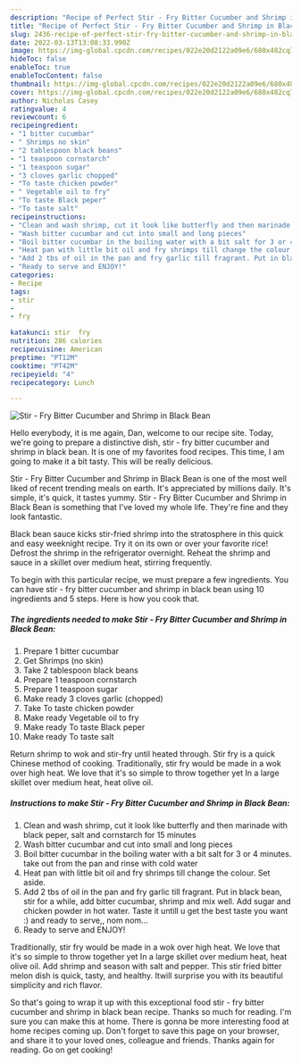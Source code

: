 ```yaml
---
description: "Recipe of Perfect Stir - Fry Bitter Cucumber and Shrimp in Black Bean"
title: "Recipe of Perfect Stir - Fry Bitter Cucumber and Shrimp in Black Bean"
slug: 2436-recipe-of-perfect-stir-fry-bitter-cucumber-and-shrimp-in-black-bean
date: 2022-03-13T13:08:33.990Z
image: https://img-global.cpcdn.com/recipes/022e20d2122a09e6/680x482cq70/stir-fry-bitter-cucumber-and-shrimp-in-black-bean-recipe-main-photo.jpg
hideToc: false
enableToc: true
enableTocContent: false
thumbnail: https://img-global.cpcdn.com/recipes/022e20d2122a09e6/680x482cq70/stir-fry-bitter-cucumber-and-shrimp-in-black-bean-recipe-main-photo.jpg
cover: https://img-global.cpcdn.com/recipes/022e20d2122a09e6/680x482cq70/stir-fry-bitter-cucumber-and-shrimp-in-black-bean-recipe-main-photo.jpg
author: Nicholas Casey
ratingvalue: 4
reviewcount: 6
recipeingredient:
- "1 bitter cucumbar"
- " Shrimps no skin"
- "2 tablespoon black beans"
- "1 teaspoon cornstarch"
- "1 teaspoon sugar"
- "3 cloves garlic chopped"
- "To taste chicken powder"
- " Vegetable oil to fry"
- "To taste Black peper"
- "To taste salt"
recipeinstructions:
- "Clean and wash shrimp, cut it look like butterfly and then marinade with black peper, salt and cornstarch for 15 minutes"
- "Wash bitter cucumbar and cut into small and long pieces"
- "Boil bitter cucumbar in the boiling water with a bit salt for 3 or 4 minutes. take out from the pan and rinse with cold water"
- "Heat pan with little bit oil and fry shrimps till change the colour. Set aside."
- "Add 2 tbs of oil in the pan and fry garlic till fragrant. Put in black bean, stir for a while, add bitter cucumbar, shrimp and mix well. Add sugar and chicken powder in hot water. Taste it untill u get the best taste you want :) and ready to serve,, nom nom..."
- "Ready to serve and ENJOY!"
categories:
- Recipe
tags:
- stir
- 
- fry

katakunci: stir  fry 
nutrition: 286 calories
recipecuisine: American
preptime: "PT12M"
cooktime: "PT42M"
recipeyield: "4"
recipecategory: Lunch

---
```



![Stir - Fry Bitter Cucumber and Shrimp in Black Bean](https://img-global.cpcdn.com/recipes/022e20d2122a09e6/680x482cq70/stir-fry-bitter-cucumber-and-shrimp-in-black-bean-recipe-main-photo.jpg)

Hello everybody, it is me again, Dan, welcome to our recipe site. Today, we're going to prepare a distinctive dish, stir - fry bitter cucumber and shrimp in black bean. It is one of my favorites food recipes. This time, I am going to make it a bit tasty. This will be really delicious.

Stir - Fry Bitter Cucumber and Shrimp in Black Bean is one of the most well liked of recent trending meals on earth. It's appreciated by millions daily. It's simple, it's quick, it tastes yummy. Stir - Fry Bitter Cucumber and Shrimp in Black Bean is something that I've loved my whole life. They're fine and they look fantastic.

Black bean sauce kicks stir-fried shrimp into the stratosphere in this quick and easy weeknight recipe. Try it on its own or over your favorite rice! Defrost the shrimp in the refrigerator overnight. Reheat the shrimp and sauce in a skillet over medium heat, stirring frequently.


To begin with this particular recipe, we must prepare a few ingredients. You can have stir - fry bitter cucumber and shrimp in black bean using 10 ingredients and 5 steps. Here is how you cook that.

<!--inarticleads1-->

##### The ingredients needed to make Stir - Fry Bitter Cucumber and Shrimp in Black Bean:

1. Prepare 1 bitter cucumbar
1. Get  Shrimps (no skin)
1. Take 2 tablespoon black beans
1. Prepare 1 teaspoon cornstarch
1. Prepare 1 teaspoon sugar
1. Make ready 3 cloves garlic (chopped)
1. Take To taste chicken powder
1. Make ready  Vegetable oil to fry
1. Make ready To taste Black peper
1. Make ready To taste salt


Return shrimp to wok and stir-fry until heated through. Stir fry is a quick Chinese method of cooking. Traditionally, stir fry would be made in a wok over high heat. We love that it&#39;s so simple to throw together yet In a large skillet over medium heat, heat olive oil. 

<!--inarticleads2-->

##### Instructions to make Stir - Fry Bitter Cucumber and Shrimp in Black Bean:

1. Clean and wash shrimp, cut it look like butterfly and then marinade with black peper, salt and cornstarch for 15 minutes
1. Wash bitter cucumbar and cut into small and long pieces
1. Boil bitter cucumbar in the boiling water with a bit salt for 3 or 4 minutes. take out from the pan and rinse with cold water
1. Heat pan with little bit oil and fry shrimps till change the colour. Set aside.
1. Add 2 tbs of oil in the pan and fry garlic till fragrant. Put in black bean, stir for a while, add bitter cucumbar, shrimp and mix well. Add sugar and chicken powder in hot water. Taste it untill u get the best taste you want :) and ready to serve,, nom nom...
1. Ready to serve and ENJOY!

Traditionally, stir fry would be made in a wok over high heat. We love that it&#39;s so simple to throw together yet In a large skillet over medium heat, heat olive oil. Add shrimp and season with salt and pepper. This stir fried bitter melon dish is quick, tasty, and healthy. Itwill surprise you with its beautiful simplicity and rich flavor. 

So that's going to wrap it up with this exceptional food stir - fry bitter cucumber and shrimp in black bean recipe. Thanks so much for reading. I'm sure you can make this at home. There is gonna be more interesting food at home recipes coming up. Don't forget to save this page on your browser, and share it to your loved ones, colleague and friends. Thanks again for reading. Go on get cooking!
